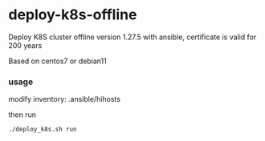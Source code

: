 # deploy-k8s-offline
Deploy K8S cluster offline version 1.27.5 with ansible, certificate is valid for 200 years

Based on centos7 or debian11
### usage
modify inventory:  .ansible/hihosts

then run
```
./deploy_k8s.sh run
```
